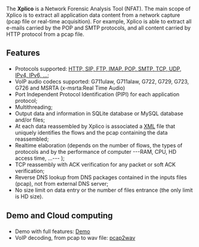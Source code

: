 The **Xplico** is a Network Forensic Analysis Tool (NFAT). The main
scope of Xplico is to extract all application data content from a
network capture (pcap file or real-time acquisition). For example,
Xplico is able to extract all e-mails carried by the POP and SMTP
protocols, and all content carried by HTTP protocol from a pcap file.

<h2>

Features

</h2>

- Protocols supported: [HTTP, SIP, FTP, IMAP, POP, SMTP, TCP, UDP, IPv4,
  IPv6, ...](http://www.xplico.org/status);
- VoIP audio codecs supported: G711ulaw, G711alaw, G722, G729, G723,
  G726 and MSRTA (x-msrta:Real Time Audio)
- Port Independent Protocol Identification (PIPI) for each application
  protocol;
- Multithreading;
- Output data and information in SQLite database or MySQL database
  and/or files;
- At each data reassembled by Xplico is associated a
  [XML](XML "wikilink") file that uniquely identifies the flows and the
  pcap containing the data reassembled;
- Realtime elaboration (depends on the number of flows, the types of
  protocols and by the performance of computer ---RAM, CPU, HD access
  time, ...--- );
- TCP reassembly with ACK verification for any packet or soft ACK
  verification;
- Reverse DNS lookup from DNS packages contained in the inputs files
  (pcap), not from external DNS server;
- No size limit on data entry or the number of files entrance (the only
  limit is HD size).

<h2>

Demo and Cloud computing

</h2>

- Demo with full features: [Demo](http://demo.xplico.org)
- VoIP decoding, from pcap to wav file:
  [pcap2wav](http://pcap2wav.xplico.org)
